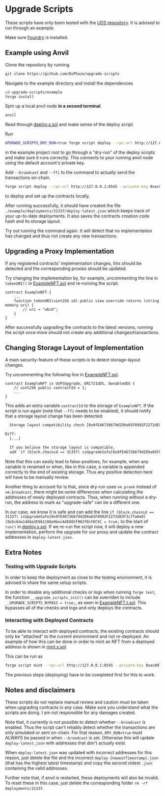 # Upgrade Scripts

These scripts have only been tested with the [UDS repository](https://github.com/0xPhaze/UDS).
It is advised to run through an example.

Make sure [Foundry](https://book.getfoundry.sh) is installed.

## Example using Anvil

Clone the repository by running
```sh
git clone https://github.com/0xPhaze/upgrade-scripts
```

Navigate to the example directory and install the dependencies
```sh
cd upgrade-scripts/example
forge install
```

Spin up a local anvil node **in a second terminal**.
```sh
anvil
```

Read through [deploy.s.sol](./example/script/deploy.s.sol) and make sense of the deploy script.

Run
```sh
UPGRADE_SCRIPTS_DRY_RUN=true forge script deploy --rpc-url http://127.0.0.1:8545 --private-key 0xac0974bec39a17e36ba4a6b4d238ff944bacb478cbed5efcae784d7bf4f2ff80 -vvvv --ffi
```
in the example project root
to go through a "dry-run" of the deploy scripts and make sure it runs correctly.
This connects to your running anvil node using the default account's private key.

Add `--broadcast` and `--ffi` to the command to actually send the transactions on-chain.
```sh
forge script deploy --rpc-url http://127.0.0.1:8545 --private-key 0xac0974bec39a17e36ba4a6b4d238ff944bacb478cbed5efcae784d7bf4f2ff80 -vvvv --broadcast --ffi
```
to deploy and set up the contracts locally.

After running successfully, it should have created the file `./example/deployments/31337/deploy-latest.json` which keeps track of your up-to-date deployments. It also saves the contracts creation code hash and its storage layout.

Try out running the command again. 
It will detect that no implementation has changed and thus not create any new transactions.

## Upgrading a Proxy Implementation

If any registered contracts' implementation changes, this should be detected and the corresponding proxies should be updated.

Try changing the implementation by, for example, uncommenting the line in `tokenURI()` in [ExampleNFT.sol](./example/src/ExampleNFT.sol) and re-running the script.
```solidity
contract ExampleNFT {
    ...
    function tokenURI(uint256 id) public view override returns (string memory uri) {
        // uri = "abcd";
    }
}
```

After successfully upgrading the contracts to the latest versions, running the script once more
should not create any additional changes/transactions.

## Changing Storage Layout of Implementation

A main security-feature of these scripts is to detect storage-layout changes.

Try uncommenting the following line in [ExampleNFT.sol](./example/src/ExampleNFT.sol).
```solidity
contract ExampleNFT is UUPSUpgrade, ERC721UDS, OwnableUDS {
    // uint256 public contractId = 1;
    ...
}
```

This adds an extra variable `contractId` to the storage of `ExampleNFT`.
If the script is run again (note that `--ffi` needs to be enabled),
it should notify that a storage layout change has been detected:
```diff
  Storage layout compatibility check [0x9fE46736679d2D9a65F0992F2272dE9f3c7fa6e0 <-> 0xDc64a140Aa3E981100a9becA4E685f962f0cF6C9]: fail
  
Diff:
  [...]

  If you believe the storage layout is compatible,
  add `if (block.chainid == 31337) isUpgradeSafe[0x9fE46736679d2D9a65F0992F2272dE9f3c7fa6e0][0xDc64a140Aa3E981100a9becA4E685f962f0cF6C9] = true;` to `run()` in your deploy script.
```

Note that this can easily lead to false-positives, for example, when any variable is renamed
or when, like in this case, a variable is appended correctly to the end of existing storage.
Thus any positive detection here will have to be manually review.

Another thing to account for is that, since dry-run uses `vm.prank` instead of `vm.broadcast`, there might be some differences when calculating the addresses of newly deployed contracts. Thus, when running without a dry-run, the address to mark as "upgrade-safe" can be a different one.

In our case, we know it is safe and can add the line
`if (block.chainid == 31337) isUpgradeSafe[0x9fE46736679d2D9a65F0992F2272dE9f3c7fa6e0][0xDc64a140Aa3E981100a9becA4E685f962f0cF6C9] = true;` to the start of `run()` in [deploy.s.sol](./example/script/deploy.s.sol).
If we re-run the script now, it will deploy a new implementation, perform the upgrade for our proxy and update the contract addresses in `deploy-latest.json`.

## Extra Notes

### Testing with Upgrade Scripts

In order to keep the deployment as close to the testing environment, it is advised
to share the same setup scripts.

In order to disable any additional checks or logs when running `forge test`,
the function `__upgrade_scripts_init()` can be overriden to
include `__UPGRADE_SCRIPTS_BYPASS = true;`, as seen in [ExampleNFT.t.sol](./example/test/ExampleNFT.t.sol).
This bypasses all of the checks and logs and only deploys the contracts.

### Interacting with Deployed Contracts

To be able to interact with deployed contracts, the existing contracts should
only be "attached" to the current environment and not re-deployed.
An example of how this can be done in order to mint an NFT from a deployed
address is shown in [mint.s.sol](./example/script/mint.s.sol). 

This can be run as
```sh
forge script mint --rpc-url http://127.0.0.1:8545 --private-key 0xac0974bec39a17e36ba4a6b4d238ff944bacb478cbed5efcae784d7bf4f2ff80 -vvvv --broadcast --ffi
```
The previous steps (deploying) have to be completed first for this to work.


## Notes and disclaimers
These scripts do not replace manual review and caution must be taken when upgrading contracts
in any case.
Make sure you understand what the scripts are doing. I am not responsible for any damages created.

Note that, it currently is not possible to detect whether `--broadcast` is enabled.
Thus the script can't reliably detect whether the transactions are only simulated or sent
on-chain. For that reason, `DRY_RUN=true` must ALWAYS be passed in when `--broadcast` is set.
Otherwise this will update `deploy-latest.json` with addresses that don't actually exist.

When `deploy-latest.json` was updated with incorrect addresses for this reason, just delete the file and the incorrect `deploy-{newestTimestamp}.json` (that has the highest latest timestamp) and copy the second oldest `.json` containing the valid addresses.

Further note that, if anvil is restarted, these deployments will also be invalid.
To reset these in this case, just delete the corresponding folder `rm -rf deployments/31337`.
